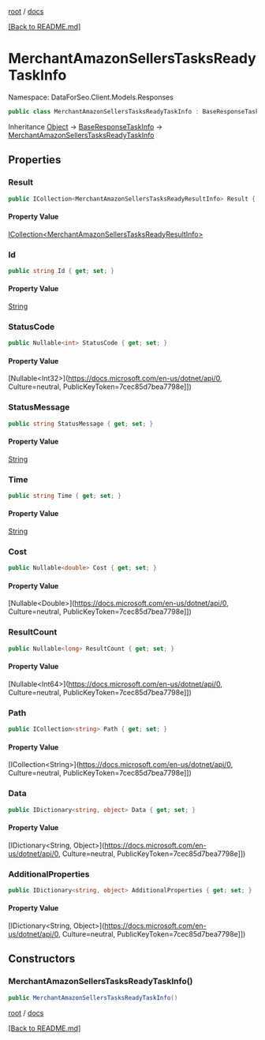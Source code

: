 [root](./../ "root") / [docs](./ "docs")

[[Back to README.md]](./../README.md "[Back to README.md]")

# MerchantAmazonSellersTasksReadyTaskInfo

Namespace: DataForSeo.Client.Models.Responses

```csharp
public class MerchantAmazonSellersTasksReadyTaskInfo : BaseResponseTaskInfo
```

Inheritance [Object](https://docs.microsoft.com/en-us/dotnet/api/Object) → [BaseResponseTaskInfo](./BaseResponseTaskInfo.md) → [MerchantAmazonSellersTasksReadyTaskInfo](./MerchantAmazonSellersTasksReadyTaskInfo.md)

## Properties

### **Result**

```csharp
public ICollection<MerchantAmazonSellersTasksReadyResultInfo> Result { get; set; }
```

#### Property Value

[ICollection&lt;MerchantAmazonSellersTasksReadyResultInfo&gt;](./MerchantAmazonSellersTasksReadyResultInfo.md)<br>

### **Id**

```csharp
public string Id { get; set; }
```

#### Property Value

[String](https://docs.microsoft.com/en-us/dotnet/api/String)<br>

### **StatusCode**

```csharp
public Nullable<int> StatusCode { get; set; }
```

#### Property Value

[Nullable&lt;Int32&gt;](https://docs.microsoft.com/en-us/dotnet/api/0, Culture=neutral, PublicKeyToken=7cec85d7bea7798e]])<br>

### **StatusMessage**

```csharp
public string StatusMessage { get; set; }
```

#### Property Value

[String](https://docs.microsoft.com/en-us/dotnet/api/String)<br>

### **Time**

```csharp
public string Time { get; set; }
```

#### Property Value

[String](https://docs.microsoft.com/en-us/dotnet/api/String)<br>

### **Cost**

```csharp
public Nullable<double> Cost { get; set; }
```

#### Property Value

[Nullable&lt;Double&gt;](https://docs.microsoft.com/en-us/dotnet/api/0, Culture=neutral, PublicKeyToken=7cec85d7bea7798e]])<br>

### **ResultCount**

```csharp
public Nullable<long> ResultCount { get; set; }
```

#### Property Value

[Nullable&lt;Int64&gt;](https://docs.microsoft.com/en-us/dotnet/api/0, Culture=neutral, PublicKeyToken=7cec85d7bea7798e]])<br>

### **Path**

```csharp
public ICollection<string> Path { get; set; }
```

#### Property Value

[ICollection&lt;String&gt;](https://docs.microsoft.com/en-us/dotnet/api/0, Culture=neutral, PublicKeyToken=7cec85d7bea7798e]])<br>

### **Data**

```csharp
public IDictionary<string, object> Data { get; set; }
```

#### Property Value

[IDictionary&lt;String, Object&gt;](https://docs.microsoft.com/en-us/dotnet/api/0, Culture=neutral, PublicKeyToken=7cec85d7bea7798e]])<br>

### **AdditionalProperties**

```csharp
public IDictionary<string, object> AdditionalProperties { get; set; }
```

#### Property Value

[IDictionary&lt;String, Object&gt;](https://docs.microsoft.com/en-us/dotnet/api/0, Culture=neutral, PublicKeyToken=7cec85d7bea7798e]])<br>

## Constructors

### **MerchantAmazonSellersTasksReadyTaskInfo()**

```csharp
public MerchantAmazonSellersTasksReadyTaskInfo()
```

[root](./../ "root") / [docs](./ "docs")

[[Back to README.md]](./../README.md "[Back to README.md]")